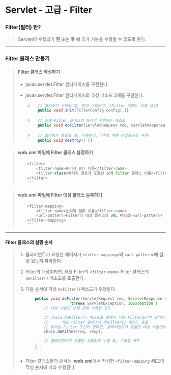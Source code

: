 # Servlet - 고급 - Filter

### Filter(필터) 란?

>	Servlet이 수행되기 **전** 또는 **후** 에 추가 기능을 수행할 수 있도록 한다.
	
---

### Filter 클래스 만들기

>	#### Filter 클래스 작성하기
>
>	* javax.servlet.Filter 인터페이스를 구현한다.
>	
>	* javax.servlet.Filter 인터페이스의 추상 메소드 3개를 구현한다.
>		
>		* ```java
>			// 웹서버가 시작될 때, 한번 수행된다. (Filter 객체는 이때 생성)
>			public void init(FilterConfig config) {}
>			```
>				
>		* ```java
>			// 실제 Filter 클래스의 동작이 수행되는 메소드
>			public void doFilter(ServletRequest req, ServletResponse resp, FilterChain chain) {}
>			```
>
>		* ```java
>			// 웹서버가 종료될 때, 수행된다. (주로 자원 반납용으로 구현)
>			public void destroy() {}
>			```



>	#### web.xml 파일에 Filter 클래스 설정하기
>
>	```java
>		<filter>
>			<filter-name>논리적 필터 이름</filter-name>
>			<filter-class>페키지 경로가 포함된 실제 Filter 클래스 이름</filter-class>
>		</filter>
>		```



>	#### web.xml 파일에 Filter 대상 클래스 등록하기
>
>	```java
>		<filter-mapping>
>			<filter-name>논리적 필터 이름</filter-name>
>			<url-pattern>Filter의 대상 클래스의 URL 패턴값</url-pattern>
>		</filter-mapping>
>		```

---

#### Filter 클래스의 실행 순서
>
>	1. 클라이언트가 요청한 페이지가 ``<filter-mapping>``의 ``<url-pattern>``에 설정 됬는지 파악한다.
>
>	1. Filter의 대상이라면, 해당 Filter의 ``<filter-name>`` Filter 클래스의 ``doFilter()`` 메소드를 호출한다.
>
>	1. 다음 순서에 따라 ``doFilter()``메소드가 수행된다.
>
>		```java
>			public void doFilter(ServletRequest req, ServletResponse resp, FilterChain chain) 
>							throws ServletException, IOException {
>				// 대상 서블릿 수행 전에 수행할 코드
>
>				// chain.doFilter() 메소드를 통해서 다음 Filter조건이 있다면,
>				// 		해당 Filter 클래스의 doFilter() 메소드 호출
>				// 더이상 Filter 조건이 없다면, 클라이언트가 호출한 대상 서블릿의 service() 메소드 수행
>				chain.doFilter(req, resp);
>
>				// 클라이언트가 호출한 서블릿의 수행 후, 수행할 코드
>			}
>			```
>
>	* Filter 클래스들의 순서는, **web.xml**에서 작성한 ``<filter-mapping>``태그의 작성 순서에 따라 수행된다.